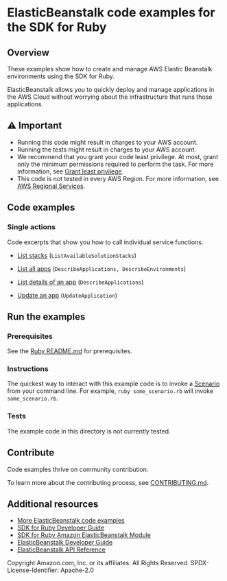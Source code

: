 # ElasticBeanstalk code examples for the SDK for Ruby
## Overview
These examples show how to create and manage AWS Elastic Beanstalk environments using the SDK for Ruby.

ElasticBeanstalk allows you to quickly deploy and manage applications in the AWS Cloud without worrying about the infrastructure that runs those applications.

## ⚠️ Important
* Running this code might result in charges to your AWS account. 
* Running the tests might result in charges to your AWS account.
* We recommend that you grant your code least privilege. At most, grant only the minimum permissions required to perform the task. For more information, see [Grant least privilege](https://docs.aws.amazon.com/IAM/latest/UserGuide/best-practices.html#grant-least-privilege). 
* This code is not tested in every AWS Region. For more information, see [AWS Regional Services](https://aws.amazon.com/about-aws/global-infrastructure/regional-product-services).

## Code examples

### Single actions
Code excerpts that show you how to call individual service functions.

* [List stacks](./eb_list_stacks.rb) (`ListAvailableSolutionStacks`)

* [List all apps](./elb-ruby-example-list-all-apps.rb) (`DescribeApplications, DescribeEnvironments`)

* [List details of an app](./elb-ruby-example-list-name-description-url-myrailsapp.rb) (`DescribeApplications`)

* [Update an app](./elb-ruby-example-update-myrailsapp.rb) (`UpdateApplication`)






## Run the examples

### Prerequisites

See the [Ruby README.md](../../../ruby/README.md) for prerequisites.

### Instructions
<!--custom.instructions.start-->
The quickest way to interact with this example code is to invoke a [Scenario](#Scenarios) from your command line. For example, `ruby some_scenario.rb` will invoke `some_scenario.rb`.
<!--custom.instructions.end-->

### Tests
<!--custom.tests.start-->
The example code in this directory is not currently tested.

## Contribute
Code examples thrive on community contribution.

To learn more about the contributing process, see [CONTRIBUTING.md](../../../CONTRIBUTING.md).
<!--custom.tests.end-->

## Additional resources
<!--custom.resources.start-->
* [More ElasticBeanstalk code examples](https://docs.aws.amazon.com/sdk-for-ruby/v3/developer-guide/eb-examples.html)
* [SDK for Ruby Developer Guide](https://aws.amazon.com/developer/language/ruby/)
* [SDK for Ruby Amazon ElasticBeanstalk Module](https://docs.aws.amazon.com/sdk-for-ruby/v3/api/Aws/ElasticBeanstalk.html)
* [ElasticBeanstalk Developer Guide](https://docs.aws.amazon.com/elasticbeanstalk/latest/dg/Welcome.html)
* [ElasticBeanstalk API Reference](https://docs.aws.amazon.com/sdk-for-ruby/v3/api/Aws/ElasticBeanstalk.html)
<!--custom.resources.end-->


Copyright Amazon.com, Inc. or its affiliates. All Rights Reserved. SPDX-License-Identifier: Apache-2.0
